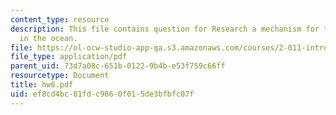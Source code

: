 ```yaml
---
content_type: resource
description: This file contains question for Research a mechanism for turbulence generation
  in the ocean.
file: https://ol-ocw-studio-app-qa.s3.amazonaws.com/courses/2-011-introduction-to-ocean-science-and-engineering-spring-2006/ef8cd4bc81fdc9860f015de3bfbfc07f_hw6.pdf
file_type: application/pdf
parent_uid: 73d7a08c-651b-0122-9b4b-e53f759c66ff
resourcetype: Document
title: hw6.pdf
uid: ef8cd4bc-81fd-c986-0f01-5de3bfbfc07f
---
```

